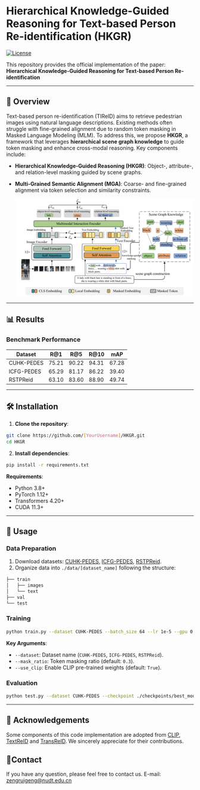 # Hierarchical Knowledge-Guided Reasoning for Text-based Person Re-identification (HKGR)  

[![License](https://img.shields.io/badge/License-MIT-blue.svg)](LICENSE)  

This repository provides the official implementation of the paper:  
**Hierarchical Knowledge-Guided Reasoning for Text-based Person Re-identification**  

---

## 📌 Overview  
Text-based person re-identification (TIReID) aims to retrieve pedestrian images using natural language descriptions. Existing methods often struggle with fine-grained alignment due to random token masking in Masked Language Modeling (MLM). To address this, we propose **HKGR**, a framework that leverages **hierarchical scene graph knowledge** to guide token masking and enhance cross-modal reasoning. Key components include:  
- **Hierarchical Knowledge-Guided Reasoning (HKGR)**: Object-, attribute-, and relation-level masking guided by scene graphs.  

- **Multi-Grained Semantic Alignment (MGA)**: Coarse- and fine-grained alignment via token selection and similarity constraints.  

  ![](images/architecture.png)

---

## 📊 Results  
### Benchmark Performance  
| Dataset    | R@1   | R@5   | R@10  | mAP   |
| ---------- | ----- | ----- | ----- | ----- |
| CUHK-PEDES | 75.21 | 90.22 | 94.31 | 67.28 |
| ICFG-PEDES | 65.29 | 81.17 | 86.22 | 39.40 |
| RSTPReid   | 63.10 | 83.60 | 88.90 | 49.74 |

---

## 🛠️ Installation  
1. **Clone the repository**:  
```bash  
git clone https://github.com/[YourUsername]/HKGR.git  
cd HKGR  
```

2. **Install dependencies**:  
```bash  
pip install -r requirements.txt  
```

**Requirements**:  
- Python 3.8+  
- PyTorch 1.12+  
- Transformers 4.20+  
- CUDA 11.3+  

---

## 🏃 Usage  
### Data Preparation  
1. Download datasets: [CUHK-PEDES](https://...), [ICFG-PEDES](https://...), [RSTPReid](https://...).  
2. Organize data into `./data/[dataset_name]` following the structure:  
```  
├── train  
│   ├── images  
│   └── text  
├── val  
└── test  
```

### Training  
```bash  
python train.py --dataset CUHK-PEDES --batch_size 64 --lr 1e-5 --gpu 0  
```
**Key Arguments**:  

- `--dataset`: Dataset name (`CUHK-PEDES`, `ICFG-PEDES`, `RSTPReid`).  
- `--mask_ratio`: Token masking ratio (default: `0.3`).  
- `--use_clip`: Enable CLIP pre-trained weights (default: `True`).  

### Evaluation  
```bash  
python test.py --dataset CUHK-PEDES --checkpoint ./checkpoints/best_model.pth  
```

---

## 🙏 Acknowledgements  
Some components of this code implementation are adopted from [CLIP](https://github.com/openai/CLIP), [TextReID](https://github.com/BrandonHanx/TextReID) and [TransReID](https://github.com/damo-cv/TransReID). We sincerely appreciate for their contributions.

## 📜Contact

If you have any question, please feel free to contact us. E-mail: zengruigeng@nudt.edu.cn
